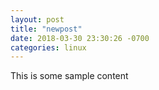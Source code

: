 ```yaml
---
layout: post
title: "newpost"
date: 2018-03-30 23:30:26 -0700
categories: linux
---
```


This is some sample content


